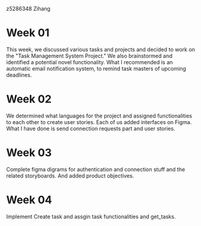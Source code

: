 z5286348 Zihang
# Week 01
This week, we discussed various tasks and projects and decided to work on the "Task Management System Project." We also brainstormed and identified a potential novel functionality. What I recommended is an automatic email notification system, to remind task masters of upcoming deadlines.
# Week 02
We determined what languages for the project and assigned functionalities to each other to create user stories. Each of us added interfaces on Figma. What I have done is send connection requests part and user stories.
# Week 03
Complete figma digrams for authentication and connection stuff and the related storyboards. And added product objectives.

# Week 04
Implement Create task and assgin task functionalities and get_tasks. 
